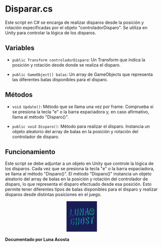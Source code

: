 # Disparar.cs

Este script en C# se encarga de realizar disparos desde la posición y rotación especificadas por el objeto "controladorDisparo". Se utiliza en Unity para controlar la lógica de los disparos.

## Variables

- `public Transform controladorDisparo`: Un Transform que indica la posición y rotación desde donde se realiza el disparo.

- `public GameObject[] balas`: Un array de GameObjects que representa las diferentes balas disponibles para el disparo.

## Métodos

- `void Update()`: Método que se llama una vez por frame. Comprueba si se presiona la tecla "e" o la barra espaciadora y, en caso afirmativo, llama al método "Disparo()".

- `public void Disparo()`: Método para realizar el disparo. Instancia un objeto aleatorio del array de balas en la posición y rotación del controlador de disparo.

## Funcionamiento

Este script se debe adjuntar a un objeto en Unity que controle la lógica de los disparos. Cada vez que se presiona la tecla "e" o la barra espaciadora, se llama al método "Disparo()". El método "Disparo()" instancia un objeto aleatorio del array de balas en la posición y rotación del controlador de disparo, lo que representa el disparo efectuado desde esa posición. Esto permite tener diferentes tipos de balas disponibles para el disparo y realizar disparos desde distintas posiciones en el juego.











<p align="center">
  <img src="/Imagenes/Logo_LunaGhost.png" alt="LunaGhost" width="100" height="100">
  
  **Documentado por Luna Acosta**
</p>